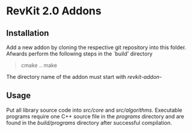 # RevKit 2.0 Addons

## Installation

Add a new addon by cloning the respective git repository into this folder. Afwards perform the following steps in the `build' directory

> cmake ..
> make

The directory name of the addon must start with *revkit-addon-*

## Usage

Put all library source code into *src/core* and *src/algorithms*. Executable programs require one C++ source file in the *programs* directory and are found in the *build/programs* directory after successful compilation.


